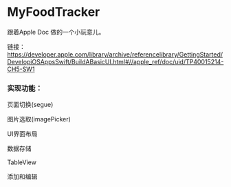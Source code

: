 # MyFoodTracker

跟着Apple Doc 做的一个小玩意儿。

链接：https://developer.apple.com/library/archive/referencelibrary/GettingStarted/DevelopiOSAppsSwift/BuildABasicUI.html#//apple_ref/doc/uid/TP40015214-CH5-SW1



### 实现功能：

页面切换(segue)

图片选取(imagePicker)

UI界面布局

数据存储

TableView

添加和编辑




